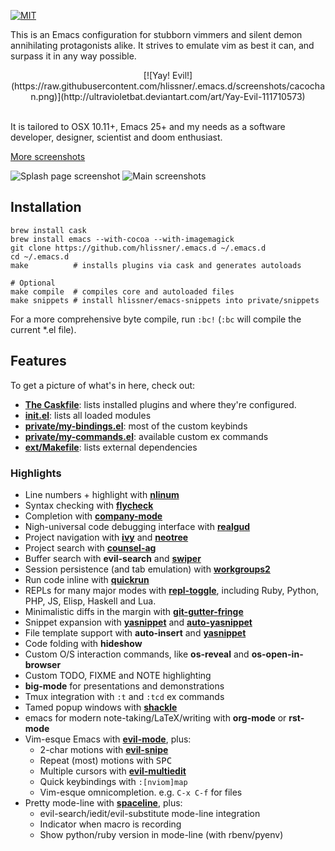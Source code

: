 [![MIT](https://img.shields.io/badge/license-MIT-green.svg)](./LICENSE)

This is an Emacs configuration for stubborn vimmers and silent demon
annihilating protagonists alike. It strives to emulate vim as best it can, and
surpass it in any way possible.

<center>
[![Yay! Evil!](https://raw.githubusercontent.com/hlissner/.emacs.d/screenshots/cacochan.png)](http://ultravioletbat.deviantart.com/art/Yay-Evil-111710573)
</center>
<br />

It is tailored to OSX 10.11+, Emacs 25+ and my needs as a software developer,
designer, scientist and doom enthusiast.

[More screenshots](https://github.com/hlissner/.emacs.d/tree/screenshots)

![Splash page screenshot](https://raw.githubusercontent.com/hlissner/.emacs.d/screenshots/scratch.png?raw=true)
![Main screenshots](https://raw.githubusercontent.com/hlissner/.emacs.d/screenshots/main.png?raw=true)

## Installation

```
brew install cask
brew install emacs --with-cocoa --with-imagemagick
git clone https://github.com/hlissner/.emacs.d ~/.emacs.d
cd ~/.emacs.d
make          # installs plugins via cask and generates autoloads

# Optional
make compile  # compiles core and autoloaded files
make snippets # install hlissner/emacs-snippets into private/snippets
```

For a more comprehensive byte compile, run `:bc!` (`:bc` will compile the
current *.el file).

## Features

To get a picture of what's in here, check out:

* **[The Caskfile](Cask)**: lists installed plugins and where they're configured.
* **[init.el](init.el)**: lists all loaded modules
* **[private/my-bindings.el](private/my-bindings.el)**: most of the custom keybinds
* **[private/my-commands.el](private/my-commands.el)**: available custom ex commands
* **[ext/Makefile](ext/Makefile)**: lists external dependencies

### Highlights

* Line numbers + highlight with **[nlinum]** <br />
* Syntax checking with **[flycheck]** <br />
* Completion with **[company-mode]** <br />
* Nigh-universal code debugging interface with **[realgud]**
* Project navigation with **[ivy]** and **[neotree]**
* Project search with **[counsel-ag]**
* Buffer search with **evil-search** and **[swiper]**
* Session persistence (and tab emulation) with **[workgroups2]**
* Run code inline with **[quickrun]**
* REPLs for many major modes with **[repl-toggle]**, including Ruby, Python, PHP,
  JS, Elisp, Haskell and Lua.
* Minimalistic diffs in the margin with **[git-gutter-fringe]**
* Snippet expansion with **[yasnippet]** and **[auto-yasnippet]**
* File template support with **auto-insert** and **[yasnippet]**
* Code folding with **hideshow**
* Custom O/S interaction commands, like **os-reveal** and **os-open-in-browser**
* Custom TODO, FIXME and NOTE highlighting
* **big-mode** for presentations and demonstrations
* Tmux integration with `:t` and `:tcd` ex commands
* Tamed popup windows with **[shackle]**
* emacs for modern note-taking/LaTeX/writing with **org-mode** or **rst-mode**
* Vim-esque Emacs with **[evil-mode]**, plus:
  * 2-char motions with **[evil-snipe]**
  * Repeat (most) motions with <kbd>SPC</kbd>
  * Multiple cursors with **[evil-multiedit]**
  * Quick keybindings with `:[nviom]map`
  * Vim-esque omnicompletion. e.g. `C-x C-f` for files
* Pretty mode-line with **[spaceline]**, plus:
  * evil-search/iedit/evil-substitute mode-line integration
  * Indicator when macro is recording<br/>
  * Show python/ruby version in mode-line (with rbenv/pyenv)


[nlinum]: http://elpa.gnu.org/packages/nlinum.html
[flycheck]: https://melpa.org/#/flycheck
[company-mode]: https://melpa.org/#/company
[realgud]: https://melpa.org/#/realgud
[ivy]: https://melpa.org/#/ivy
[git-gutter-fringe]: https://melpa.org/#/git-gutter-fringe
[neotree]: https://melpa.org/#/neotree
[counsel-ag]: https://melpa.org/#/counsel
[swiper]: https://melpa.org/#/swiper
[evil-mode]: https://melpa.org/#/evil
[workgroups2]: https://melpa.org/#/workgroups2
[quickrun]: https://melpa.org/#/quickrun
[repl-toggle]: https://melpa.org/#/repl-toggle
[yasnippet]: https://melpa.org/#/yasnippet
[auto-yasnippet]: https://melpa.org/#/auto-yasnippet
[shackle]: https://melpa.org/#/shackle
[evil-snipe]: https://melpa.org/#/evil-snipe
[evil-multiedit]: https://melpa.org/#/evil-multiedit
[spaceline]: https://melpa.org/#/spaceline
